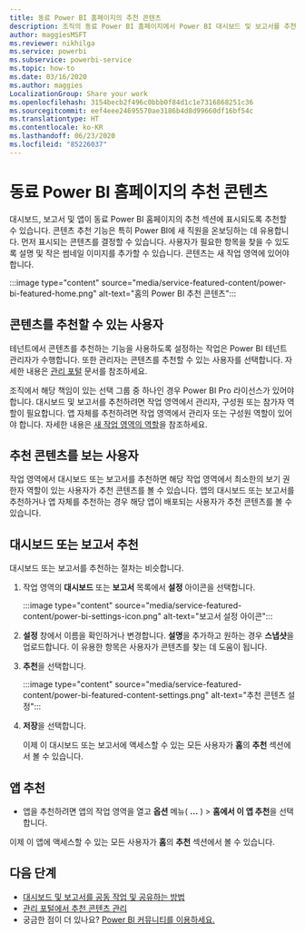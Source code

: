 ```yaml
---
title: 동료 Power BI 홈페이지의 추천 콘텐츠
description: 조직의 동료 Power BI 홈페이지에서 Power BI 대시보드 및 보고서를 추천하는 방법입니다.
author: maggiesMSFT
ms.reviewer: nikhilga
ms.service: powerbi
ms.subservice: powerbi-service
ms.topic: how-to
ms.date: 03/16/2020
ms.author: maggies
LocalizationGroup: Share your work
ms.openlocfilehash: 3154becb2f496c0bbb0f84d1c1e7316868251c36
ms.sourcegitcommit: eef4eee24695570ae3186b4d8d99660df16bf54c
ms.translationtype: HT
ms.contentlocale: ko-KR
ms.lasthandoff: 06/23/2020
ms.locfileid: "85226037"
---
```

# <a name="feature-content-on-colleagues-power-bi-home-page"></a>동료 Power BI 홈페이지의 추천 콘텐츠

대시보드, 보고서 및 앱이 동료 Power BI 홈페이지의 추천 섹션에 표시되도록 추천할 수 있습니다. 콘텐츠 추천 기능은 특히 Power BI에 새 직원을 온보딩하는 데 유용합니다. 먼저 표시되는 콘텐츠를 결정할 수 있습니다. 사용자가 필요한 항목을 찾을 수 있도록 설명 및 작은 썸네일 이미지를 추가할 수 있습니다. 콘텐츠는 새 작업 영역에 있어야 합니다.

:::image type="content" source="media/service-featured-content/power-bi-featured-home.png" alt-text="홈의 Power BI 추천 콘텐츠":::

## <a name="who-can-feature-content"></a>콘텐츠를 추천할 수 있는 사용자

테넌트에서 콘텐츠를 추천하는 기능을 사용하도록 설정하는 작업은 Power BI 테넌트 관리자가 수행합니다. 또한 관리자는 콘텐츠를 추천할 수 있는 사용자를 선택합니다. 자세한 내용은 [관리 포털](../admin/service-admin-portal.md#featured-content) 문서를 참조하세요.

조직에서 해당 책임이 있는 선택 그룹 중 하나인 경우 Power BI Pro 라이선스가 있어야 합니다. 대시보드 및 보고서를 추천하려면 작업 영역에서 관리자, 구성원 또는 참가자 역할이 필요합니다. 앱 자체를 추천하려면 작업 영역에서 관리자 또는 구성원 역할이 있어야 합니다. 자세한 내용은 [새 작업 영역의 역할](service-new-workspaces.md#roles-in-the-new-workspaces)을 참조하세요.

## <a name="who-sees-featured-content"></a>추천 콘텐츠를 보는 사용자

작업 영역에서 대시보드 또는 보고서를 추천하면 해당 작업 영역에서 최소한의 보기 권한자 역할이 있는 사용자가 추천 콘텐츠를 볼 수 있습니다. 앱의 대시보드 또는 보고서를 추천하거나 앱 자체를 추천하는 경우 해당 앱이 배포되는 사용자가 추천 콘텐츠를 볼 수 있습니다.

## <a name="feature-a-dashboard-or-report"></a>대시보드 또는 보고서 추천

대시보드 또는 보고서를 추천하는 절차는 비슷합니다.

1. 작업 영역의 **대시보드** 또는 **보고서** 목록에서 **설정** 아이콘을 선택합니다.

    :::image type="content" source="media/service-featured-content/power-bi-settings-icon.png" alt-text="보고서 설정 아이콘":::

2. **설정** 창에서 이름을 확인하거나 변경합니다. **설명**을 추가하고 원하는 경우 **스냅샷**을 업로드합니다. 이 유용한 항목은 사용자가 콘텐츠를 찾는 데 도움이 됩니다.

3. **추천**을 선택합니다.

    :::image type="content" source="media/service-featured-content/power-bi-featured-content-settings.png" alt-text="추천 콘텐츠 설정":::

4. **저장**을 선택합니다.

    이제 이 대시보드 또는 보고서에 액세스할 수 있는 모든 사용자가 **홈**의 **추천** 섹션에서 볼 수 있습니다.

## <a name="feature-an-app"></a>앱 추천

- 앱을 추천하려면 앱의 작업 영역을 열고 **옵션** 메뉴( **...** ) > **홈에서 이 앱 추천**을 선택합니다.

이제 이 앱에 액세스할 수 있는 모든 사용자가 **홈**의 **추천** 섹션에서 볼 수 있습니다.

## <a name="next-steps"></a>다음 단계

* [대시보드 및 보고서를 공동 작업 및 공유하는 방법](../collaborate-share/service-how-to-collaborate-distribute-dashboards-reports.md)
* [관리 포털에서 추천 콘텐츠 관리](../admin/service-admin-portal.md#manage-featured-content)
* 궁금한 점이 더 있나요? [Power BI 커뮤니티를 이용하세요.](https://community.powerbi.com/)
